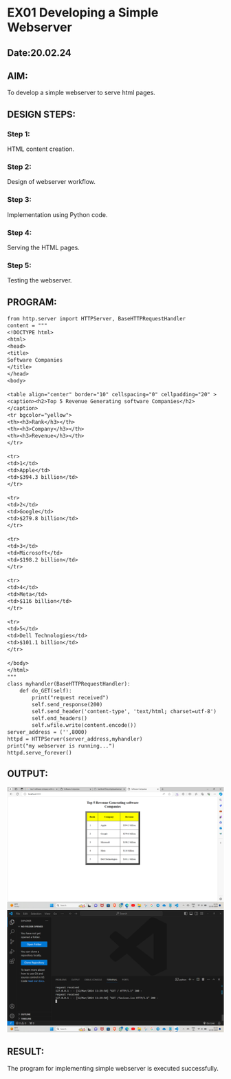 # EX01 Developing a Simple Webserver
## Date:20.02.24

## AIM:
To develop a simple webserver to serve html pages.

## DESIGN STEPS:
### Step 1: 
HTML content creation.

### Step 2:
Design of webserver workflow.

### Step 3:
Implementation using Python code.

### Step 4:
Serving the HTML pages.

### Step 5:
Testing the webserver.

## PROGRAM:
```
from http.server import HTTPServer, BaseHTTPRequestHandler
content = """
<!DOCTYPE html>
<html>
<head>
<title>
Software Companies
</title>
</head>
<body>

<table align="center" border="10" cellspacing="0" cellpadding="20" >
<caption><h2>Top 5 Revenue Generating software Companies</h2></caption>
<tr bgcolor="yellow">
<th><h3>Rank</h3></th>
<th><h3>Company</h3></th>
<th><h3>Revenue</h3></th>
</tr>

<tr>
<td>1</td>
<td>Apple</td>
<td>$394.3 billion</td>
</tr>

<tr>
<td>2</td>
<td>Google</td>
<td>$279.8 billion</td>
</tr>

<tr>
<td>3</td>
<td>Microsoft</td>
<td>$198.2 billion</td>
</tr>

<tr>
<td>4</td>
<td>Meta</td>
<td>$116 billion</td> 
</tr>

<tr>
<td>5</td>
<td>Dell Technologies</td>
<td>$101.1 billion</td>
</tr>

</body>
</html>
"""
class myhandler(BaseHTTPRequestHandler):
    def do_GET(self):
        print("request received")
        self.send_response(200)
        self.send_header('content-type', 'text/html; charset=utf-8')
        self.end_headers()
        self.wfile.write(content.encode())
server_address = ('',8000)
httpd = HTTPServer(server_address,myhandler)
print("my webserver is running...")
httpd.serve_forever()
```

## OUTPUT:
![alt text](<Screenshot 2024-03-12 113109.png>)
![alt text](<Screenshot 2024-03-12 113340.png>)

## RESULT:
The program for implementing simple webserver is executed successfully.
